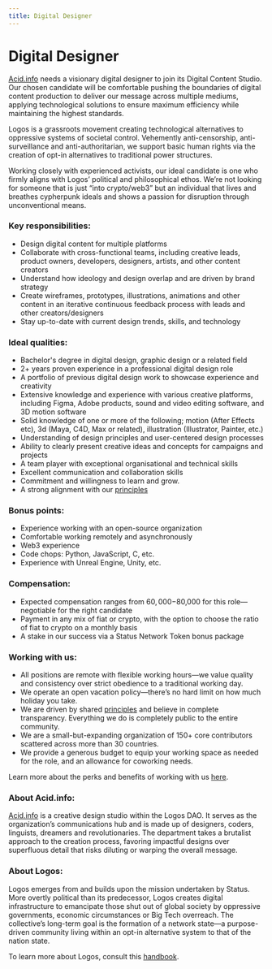 ```yaml
---
title: Digital Designer
---
```

# Digital Designer

[Acid.info](http://Acid.info) needs a visionary digital designer to join its Digital Content Studio. Our chosen candidate will be comfortable pushing the boundaries of digital content production to deliver our message across multiple mediums, applying technological solutions to ensure maximum efficiency while maintaining the highest standards. 

Logos is a grassroots movement creating technological alternatives to oppressive systems of societal control. Vehemently anti-censorship, anti-surveillance and anti-authoritarian, we support basic human rights via the creation of opt-in alternatives to traditional power structures.

Working closely with experienced activists, our ideal candidate is one who firmly aligns with Logos’ political and philosophical ethos. We’re not looking for someone that is just “into crypto/web3” but an individual that lives and breathes cypherpunk ideals and shows a passion for disruption through unconventional means. 

### Key responsibilities:

- Design digital content for multiple platforms
- Collaborate with cross-functional teams, including creative leads, product owners, developers, designers, artists, and other content creators
- Understand how ideology and design overlap and are driven by brand strategy
- Create wireframes, prototypes, illustrations, animations and other content in an iterative continuous feedback process with leads and other creators/designers
- Stay up-to-date with current design trends, skills, and technology

### Ideal qualities:

- Bachelor's degree in digital design, graphic design or a related field
- 2+ years proven experience in a professional digital design role
- A portfolio of previous digital design work to showcase experience and creativity
- Extensive knowledge and experience with various creative platforms, including Figma, Adobe products, sound and video editing software, and 3D motion software
- Solid knowledge of one or more of the following; motion (After Effects etc), 3d (Maya, C4D, Max or related), illustration (Illustrator, Painter, etc.)
- Understanding of design principles and user-centered design processes
- Ability to clearly present creative ideas and concepts for campaigns and projects
- A team player with exceptional organisational and technical skills
- Excellent communication and collaboration skills
- Commitment and willingness to learn and grow.
- A strong alignment with our [principles](https://status.im/about/#our-principles)

### Bonus points:

- Experience working with an open-source organization
- Comfortable working remotely and asynchronously
- Web3 experience
- Code chops: Python, JavaScript, C, etc.
- Experience with Unreal Engine, Unity, etc.

### Compensation:

- Expected compensation ranges from $60,000-$80,000 for this role—negotiable for the right candidate
- Payment in any mix of fiat or crypto, with the option to choose the ratio of fiat to crypto on a monthly basis
- A stake in our success via a Status Network Token bonus package

### Working with us:

- All positions are remote with flexible working hours—we value quality and consistency over strict obedience to a traditional working day.
- We operate an open vacation policy—there’s no hard limit on how much holiday you take.
- We are driven by shared [principles](https://our.status.im/our-principles/) and believe in complete transparency. Everything we do is completely public to the entire community.
- We are a small-but-expanding organization of 150+ core contributors scattered across more than 30 countries.
- We provide a generous budget to equip your working space as needed for the role, and an allowance for coworking needs.

Learn more about the perks and benefits of working with us [here](https://status.im/our_team/perks_benefits.html). 

### About Acid.info:

[Acid.info](http://Acid.info) is a creative design studio within the Logos DAO. It serves as the organization’s communications hub and is made up of designers, coders, linguists, dreamers and revolutionaries. The department takes a brutalist approach to the creation process, favoring impactful designs over superfluous detail that risks diluting or warping the overall message.  

### About Logos:

Logos emerges from and builds upon the mission undertaken by Status. More overtly political than its predecessor, Logos creates digital infrastructure to emancipate those shut out of global society by oppressive governments, economic circumstances or Big Tech overreach. The collective’s long-term goal is the formation of a network state—a purpose-driven community living within an opt-in alternative system to that of the nation state.  

To learn more about Logos, consult this [handbook](https://github.com/acid-info/public-assets/blob/master/logos-manual.pdf).
